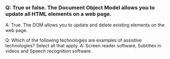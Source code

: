
### Q: True or false. The Document Object Model allows you to update all HTML elements on a web page.
A: True. The DOM allows you to update and delete existing elements on the web page.

Q: Which of the following technologies are examples of assistive technologies? Select all that apply.
A: Screen reader software, Subtitles in videos and Speech recognition software.